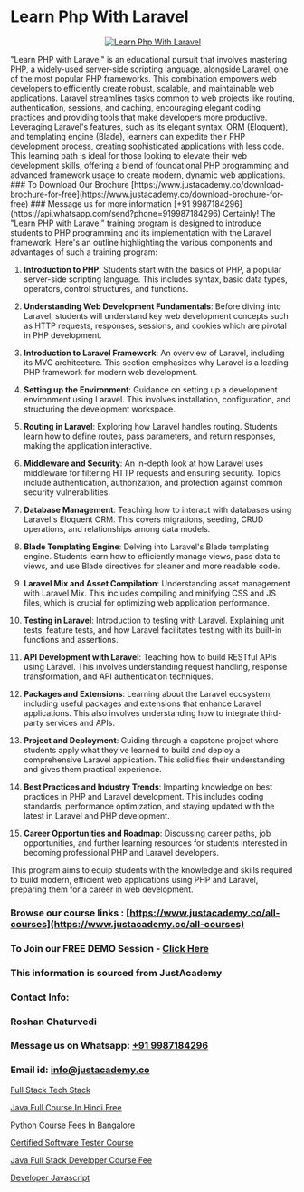 # Learn Php With Laravel

<p align="center">
  <a href="https://justacademy.co/course-detail/php-training">
    <img src="https://justacademy.co/storage2/course_image/1676637155_course_image.webp" alt="Learn Php With Laravel">
  </a>
</p>
"Learn PHP with Laravel" is an educational pursuit that involves mastering PHP, a widely-used server-side scripting language, alongside Laravel, one of the most popular PHP frameworks. This combination empowers web developers to efficiently create robust, scalable, and maintainable web applications. Laravel streamlines tasks common to web projects like routing, authentication, sessions, and caching, encouraging elegant coding practices and providing tools that make developers more productive. Leveraging Laravel's features, such as its elegant syntax, ORM (Eloquent), and templating engine (Blade), learners can expedite their PHP development process, creating sophisticated applications with less code. This learning path is ideal for those looking to elevate their web development skills, offering a blend of foundational PHP programming and advanced framework usage to create modern, dynamic web applications.
### To Download Our Brochure [https://www.justacademy.co/download-brochure-for-free](https://www.justacademy.co/download-brochure-for-free)
### Message us for more information [+91 9987184296](https://api.whatsapp.com/send?phone=919987184296)
Certainly! The "Learn PHP with Laravel" training program is designed to introduce students to PHP programming and its implementation with the Laravel framework. Here's an outline highlighting the various components and advantages of such a training program:

1) **Introduction to PHP**: Students start with the basics of PHP, a popular server-side scripting language. This includes syntax, basic data types, operators, control structures, and functions.

2) **Understanding Web Development Fundamentals**: Before diving into Laravel, students will understand key web development concepts such as HTTP requests, responses, sessions, and cookies which are pivotal in PHP development.

3) **Introduction to Laravel Framework**: An overview of Laravel, including its MVC architecture. This section emphasizes why Laravel is a leading PHP framework for modern web development.

4) **Setting up the Environment**: Guidance on setting up a development environment using Laravel. This involves installation, configuration, and structuring the development workspace.

5) **Routing in Laravel**: Exploring how Laravel handles routing. Students learn how to define routes, pass parameters, and return responses, making the application interactive.

6) **Middleware and Security**: An in-depth look at how Laravel uses middleware for filtering HTTP requests and ensuring security. Topics include authentication, authorization, and protection against common security vulnerabilities.

7) **Database Management**: Teaching how to interact with databases using Laravel's Eloquent ORM. This covers migrations, seeding, CRUD operations, and relationships among data models.

8) **Blade Templating Engine**: Delving into Laravel's Blade templating engine. Students learn how to efficiently manage views, pass data to views, and use Blade directives for cleaner and more readable code.

9) **Laravel Mix and Asset Compilation**: Understanding asset management with Laravel Mix. This includes compiling and minifying CSS and JS files, which is crucial for optimizing web application performance.

10) **Testing in Laravel**: Introduction to testing with Laravel. Explaining unit tests, feature tests, and how Laravel facilitates testing with its built-in functions and assertions.

11) **API Development with Laravel**: Teaching how to build RESTful APIs using Laravel. This involves understanding request handling, response transformation, and API authentication techniques.

12) **Packages and Extensions**: Learning about the Laravel ecosystem, including useful packages and extensions that enhance Laravel applications. This also involves understanding how to integrate third-party services and APIs.

13) **Project and Deployment**: Guiding through a capstone project where students apply what they've learned to build and deploy a comprehensive Laravel application. This solidifies their understanding and gives them practical experience.

14) **Best Practices and Industry Trends**: Imparting knowledge on best practices in PHP and Laravel development. This includes coding standards, performance optimization, and staying updated with the latest in Laravel and PHP development.

15) **Career Opportunities and Roadmap**: Discussing career paths, job opportunities, and further learning resources for students interested in becoming professional PHP and Laravel developers.

This program aims to equip students with the knowledge and skills required to build modern, efficient web applications using PHP and Laravel, preparing them for a career in web development.

### Browse our course links : [https://www.justacademy.co/all-courses](https://www.justacademy.co/all-courses) 
### To Join our FREE DEMO Session - [Click Here](https://www.justacademy.co/register-for-course-demo)


### This information is sourced from JustAcademy
### Contact Info:
### Roshan Chaturvedi
### Message us on Whatsapp: [+91 9987184296](https://api.whatsapp.com/send?phone=919987184296)
### Email id: [info@justacademy.co](mailto:info@justacademy.co)
                
[Full Stack Tech Stack](https://www.linkedin.com/pulse/full-stack-tech-justacademy-chandigarh-bm0le?trackingId=ieGdP3YY6P1yAVrAmgE%2FjA%3D%3D&lipi=urn%3Ali%3Apage%3Ad_flagship3_company_admin%3BWufQlDx4QTmF2D0sEhqzSw%3D%3D)

[Java Full Course In Hindi Free](https://www.linkedin.com/pulse/java-full-course-hindi-free-justacademy-coimbatore-xsoxc/)

[Python Course Fees In Bangalore](https://medium.com/@justacademytraining/python-course-fees-in-bangalore-f873711e6a29)

[Certified Software Tester Course](https://medium.com/@abhidnya.1068/certified-software-tester-course-7005a6736fcb)

[Java Full Stack Developer Course Fee](https://justacademyin.github.io/justacademy/java-full-stack-developer-course-fee)

[Developer Javascript](https://justacademyin.github.io/justacademy/developer-javascript)


